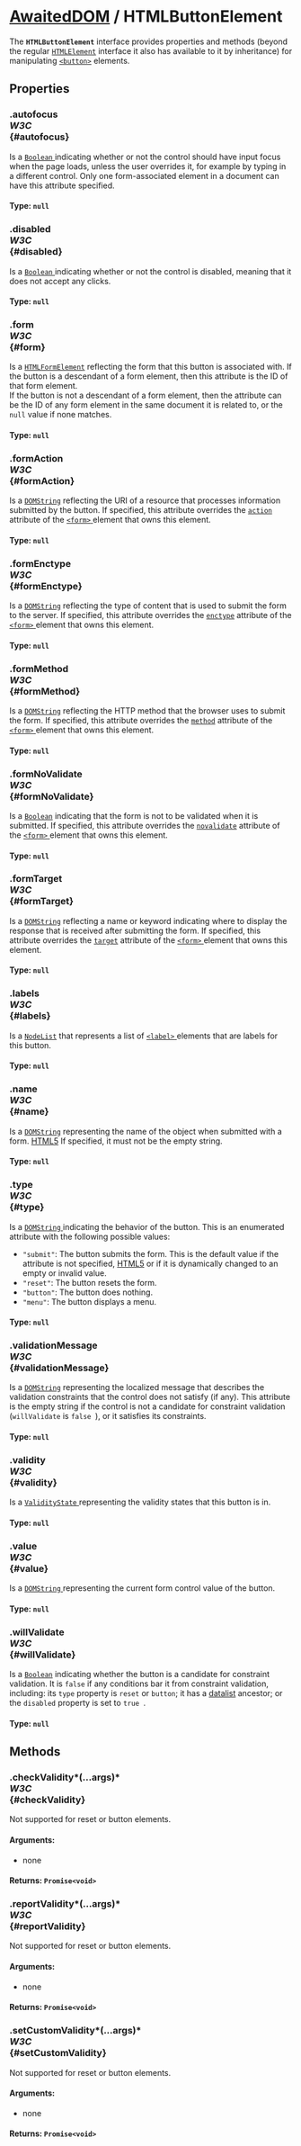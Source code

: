 # [AwaitedDOM](/docs/basic-interfaces/awaited-dom) <span>/</span> HTMLButtonElement

<div class='overview'>The <strong><code>HTMLButtonElement</code></strong> interface provides properties and methods (beyond the regular <a href="/en-US/docs/Web/API/HTMLElement" title="The HTMLElement interface represents any HTML element. Some elements directly implement this interface, while others implement it via an interface that inherits it."><code>HTMLElement</code></a> interface it also has available to it by inheritance) for manipulating <a href="/en-US/docs/Web/HTML/Element/button" title="The HTML <button> element represents a clickable button, which can be used in forms or anywhere in a document that needs simple, standard button functionality."><code>&lt;button&gt;</code></a> elements.</div>

## Properties

### .autofocus <div class="specs"><i>W3C</i></div> {#autofocus}

Is a <a href="/en-US/docs/Web/API/Boolean" title="REDIRECT Boolean [en-US]"><code>Boolean</code>
</a> indicating whether or not the control should have input focus when the page loads, unless the user overrides it, for example by typing in a different control. Only one form-associated element in a document can have this attribute specified.

#### **Type**: `null`

### .disabled <div class="specs"><i>W3C</i></div> {#disabled}

Is a <a href="/en-US/docs/Web/API/Boolean" title="REDIRECT Boolean [en-US]"><code>Boolean</code>
</a> indicating whether or not the control is disabled, meaning that it does not accept any clicks.

#### **Type**: `null`

### .form <div class="specs"><i>W3C</i></div> {#form}

Is a <a href="/en-US/docs/Web/API/HTMLFormElement" title="The HTMLFormElement interface represents a <form> element in the DOM; it allows access to and in some cases modification of aspects of the form, as well as access to its component elements."><code>HTMLFormElement</code></a> reflecting the form that this button is associated with. If the button is a descendant of a form element, then this attribute is the ID of that form element.
<br>
 If the button is not a descendant of a form element, then the attribute can be the ID of any form element in the same document it is related to, or the <code>null</code> value if none matches.

#### **Type**: `null`

### .formAction <div class="specs"><i>W3C</i></div> {#formAction}

Is a <a href="/en-US/docs/Web/API/DOMString" title="DOMString is a UTF-16 String. As JavaScript already uses such strings, DOMString is mapped directly to a String."><code>DOMString</code></a> reflecting the URI of a resource that processes information submitted by the button. If specified, this attribute overrides the <code><a href="/en-US/docs/Web/HTML/Element/form#attr-action">action</a></code> attribute of the <a href="/en-US/docs/Web/HTML/Element/form" title="The HTML <form> element represents a document section containing interactive controls for submitting information."><code>&lt;form&gt;</code>
</a> element that owns this element.

#### **Type**: `null`

### .formEnctype <div class="specs"><i>W3C</i></div> {#formEnctype}

Is a <a href="/en-US/docs/Web/API/DOMString" title="DOMString is a UTF-16 String. As JavaScript already uses such strings, DOMString is mapped directly to a String."><code>DOMString</code></a> reflecting the type of content that is used to submit the form to the server. If specified, this attribute overrides the <code><a href="/en-US/docs/Web/HTML/Element/form#attr-enctype">enctype</a></code> attribute of the <a href="/en-US/docs/Web/HTML/Element/form" title="The HTML <form> element represents a document section containing interactive controls for submitting information."><code>&lt;form&gt;</code>
</a> element that owns this element.

#### **Type**: `null`

### .formMethod <div class="specs"><i>W3C</i></div> {#formMethod}

Is a <a href="/en-US/docs/Web/API/DOMString" title="DOMString is a UTF-16 String. As JavaScript already uses such strings, DOMString is mapped directly to a String."><code>DOMString</code></a> reflecting the HTTP method that the browser uses to submit the form. If specified, this attribute overrides the <code><a href="/en-US/docs/Web/HTML/Element/form#attr-method">method</a></code> attribute of the <a href="/en-US/docs/Web/HTML/Element/form" title="The HTML <form> element represents a document section containing interactive controls for submitting information."><code>&lt;form&gt;</code>
</a> element that owns this element.

#### **Type**: `null`

### .formNoValidate <div class="specs"><i>W3C</i></div> {#formNoValidate}

Is a <a href="/en-US/docs/Web/API/Boolean" title="REDIRECT Boolean [en-US]"><code>Boolean</code></a> indicating that the form is not to be validated when it is submitted. If specified, this attribute overrides the <code><a href="/en-US/docs/Web/HTML/Element/form#attr-novalidate">novalidate</a></code> attribute of the <a href="/en-US/docs/Web/HTML/Element/form" title="The HTML <form> element represents a document section containing interactive controls for submitting information."><code>&lt;form&gt;</code>
</a> element that owns this element.

#### **Type**: `null`

### .formTarget <div class="specs"><i>W3C</i></div> {#formTarget}

Is a <a href="/en-US/docs/Web/API/DOMString" title="DOMString is a UTF-16 String. As JavaScript already uses such strings, DOMString is mapped directly to a String."><code>DOMString</code></a> reflecting a name or keyword indicating where to display the response that is received after submitting the form. If specified, this attribute overrides the <code><a href="/en-US/docs/Web/HTML/Element/form#attr-target">target</a></code> attribute of the <a href="/en-US/docs/Web/HTML/Element/form" title="The HTML <form> element represents a document section containing interactive controls for submitting information."><code>&lt;form&gt;</code>
</a> element that owns this element.

#### **Type**: `null`

### .labels <div class="specs"><i>W3C</i></div> {#labels}

Is a <a href="/en-US/docs/Web/API/NodeList" title="NodeList objects are collections of nodes, usually returned by properties such as Node.childNodes and methods such as document.querySelectorAll()."><code>NodeList</code></a> that represents a list of <a href="/en-US/docs/Web/HTML/Element/label" title="The HTML <label> element represents a caption for an item in a user interface."><code>&lt;label&gt;</code>
</a> elements that are labels for this button.

#### **Type**: `null`

### .name <div class="specs"><i>W3C</i></div> {#name}

Is a <a href="/en-US/docs/Web/API/DOMString" title="DOMString is a UTF-16 String. As JavaScript already uses such strings, DOMString is mapped directly to a String."><code>DOMString</code></a> representing the name of the object when submitted with a form. <span class="inlineIndicator htmlVer htmlVerInline"><a href="/en-US/docs/HTML/HTML5">HTML5</a>
</span> If specified, it must not be the empty string.

#### **Type**: `null`

### .type <div class="specs"><i>W3C</i></div> {#type}

Is a <a href="/en-US/docs/Web/API/DOMString" title="DOMString is a UTF-16 String. As JavaScript already uses such strings, DOMString is mapped directly to a String."><code>DOMString</code>
</a> indicating the behavior of the button. This is an enumerated attribute with the following possible values:
 <ul>
  <li><code>"submit"</code>: The button submits the form. This is the default value if the attribute is not specified, <span class="inlineIndicator htmlVer htmlVerInline"><a href="/en-US/docs/HTML/HTML5">HTML5</a></span> or if it is dynamically changed to an empty or invalid value.</li>
  <li><code>"reset"</code>: The button resets the form.</li>
  <li><code>"button"</code>: The button does nothing.</li>
  <li><code>"menu"</code>: The button displays a menu. <span class="icon-only-inline" title="This is an experimental API that should not be used in production code."><i class="icon-beaker"> </i></span></li>
 </ul>
 

#### **Type**: `null`

### .validationMessage <div class="specs"><i>W3C</i></div> {#validationMessage}

Is a <a href="/en-US/docs/Web/API/DOMString" title="DOMString is a UTF-16 String. As JavaScript already uses such strings, DOMString is mapped directly to a String."><code>DOMString</code></a> representing the localized message that describes the validation constraints that the control does not satisfy (if any). This attribute is the empty string if the control is not a candidate for constraint validation (<code>willValidate</code> is <code>false
</code>), or it satisfies its constraints.

#### **Type**: `null`

### .validity <div class="specs"><i>W3C</i></div> {#validity}

Is a <a href="/en-US/docs/Web/API/ValidityState" title="The ValidityState interface represents the validity states that an element can be in, with respect to constraint validation. Together, they help explain why an element's value fails to validate, if it's not valid."><code>ValidityState</code>
</a> representing the validity states that this button is in.

#### **Type**: `null`

### .value <div class="specs"><i>W3C</i></div> {#value}

Is a <a href="/en-US/docs/Web/API/DOMString" title="DOMString is a UTF-16 String. As JavaScript already uses such strings, DOMString is mapped directly to a String."><code>DOMString</code>
</a> representing the current form control value of the button.

#### **Type**: `null`

### .willValidate <div class="specs"><i>W3C</i></div> {#willValidate}

Is a <a href="/en-US/docs/Web/API/Boolean" title="REDIRECT Boolean [en-US]"><code>Boolean</code></a> indicating whether the button is a candidate for constraint validation. It is <code>false</code> if any conditions bar it from constraint validation, including: its <code>type</code> property is <code>reset</code> or <code>button</code>; it has a <a href="/en-US/docs/Web/HTML/Element/datalist">datalist</a> ancestor; or the <code>disabled</code> property is set to <code>true
</code>.

#### **Type**: `null`

## Methods

### .checkValidity*(...args)* <div class="specs"><i>W3C</i></div> {#checkValidity}

Not supported for reset or button elements.

#### **Arguments**:


 - none

#### **Returns**: `Promise<void>`

### .reportValidity*(...args)* <div class="specs"><i>W3C</i></div> {#reportValidity}

Not supported for reset or button elements.

#### **Arguments**:


 - none

#### **Returns**: `Promise<void>`

### .setCustomValidity*(...args)* <div class="specs"><i>W3C</i></div> {#setCustomValidity}

Not supported for reset or button elements.

#### **Arguments**:


 - none

#### **Returns**: `Promise<void>`
